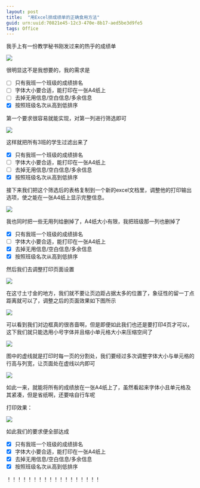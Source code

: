 ```yaml
---
layout: post
title:  "用Excel排成绩单的正确食用方法"
guid: urn:uuid:70821e45-12c3-470e-8b17-aed5be3d9fe5
tags: Office
---
```


我手上有一份教学秘书刚发过来的热乎的成绩单

![](https://i.loli.net/2018/10/23/5bcebbf211932.png)

很明显这不是我想要的，我的需求是

- [ ] 只有我班一个班级的成绩排名
- [ ] 字体大小要合适，能打印在一张A4纸上
- [ ] 去掉无用信息/空白信息/多余信息
- [x] 按照班级名次从高到低排序

第一个要求很容易就能实现，对第一列进行筛选即可

![](https://i.loli.net/2018/10/23/5bcebd17c8886.png)

这样就把所有3班的学生过滤出来了

- [x] 只有我班一个班级的成绩排名
- [ ] 字体大小要合适，能打印在一张A4纸上
- [ ] 去掉无用信息/空白信息/多余信息
- [x] 按照班级名次从高到低排序

接下来我们把这个筛选后的表格复制到一个新的excel文档里，调整他的打印输出选项，使之能在一张A4纸上显示完整信息。

![](https://i.loli.net/2018/10/23/5bcebec35101f.png)

我也同时把一些无用列给删掉了，A4纸大小有限，我把班级那一列也删掉了



- [x] 只有我班一个班级的成绩排名
- [ ] 字体大小要合适，能打印在一张A4纸上
- [x] 去掉无用信息/空白信息/多余信息
- [x] 按照班级名次从高到低排序

然后我们去调整打印页面设置

![](https://i.loli.net/2018/10/23/5bcebfaaed389.png)

在这寸土寸金的地方，我们就不要让页边距占据太多的位置了，象征性的留一丁点距离就可以了，调整之后的页面效果如下图所示

![](https://i.loli.net/2018/10/23/5bcebfab483af.png)

可以看到我们对边框真的很吝啬啊，但是即便如此我们也还是要打印4页才可以，这下我们就只能选用小号字体并且缩小单元格大小来压缩空间了

![](https://i.loli.net/2018/10/23/5bcec19dcd235.png)

图中的虚线就是打印时每一页的分割处，我们要经过多次调整字体大小与单元格的行高与列宽，让页面处在虚线以内即可

![](https://i.loli.net/2018/10/23/5bcec19dd3b53.png)

如此一来，就能将所有的成绩放在一张A4纸上了，虽然看起来字体小且单元格及其紧凑，但是省纸啊，还要啥自行车呢

打印效果：

![](https://i.loli.net/2018/10/23/5bcec32cc190c.png)

如此我们的要求便全部达成



- [x] 只有我班一个班级的成绩排名
- [x] 字体大小要合适，能打印在一张A4纸上
- [x] 去掉无用信息/空白信息/多余信息
- [x] 按照班级名次从高到低排序

！！！！！！！！！！！！！！！！！！